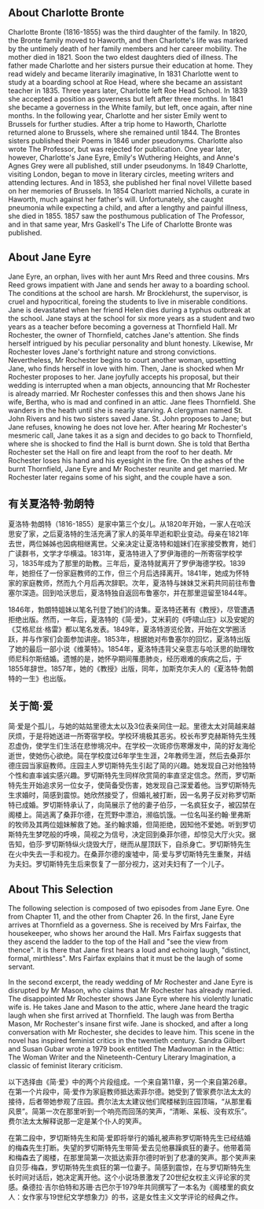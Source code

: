 
## About Charlotte Bronte

Charlotte Bronte (1816-1855) was the third daughter of the family. In 1820, the Bronte family moved to Haworth, and then Charlotte's life was marked by the untimely death of her family members and her career mobility. The mother died in 1821. Soon the two eldest daughters died of illness. The father made Charlotte and her sisters pursue their education at home. They read widely and became literarily imaginative, In 1831 Charlotte went to study at a boarding school at Roe Head, where she became an assistant teacher in 1835. Three years later, Charlotte left Roe Head School. In 1839 she accepted a position as governess but left after three months. In 1841 she became a governess in the White family, but left, once again, after nine months. In the following year, Charlotte and her sister Emily went to Brussels for further studies. After a trip home to Haworth, Charlotte returned alone to Brussels, where she remained until 1844. The Brontes sisters published their Poems in 1846 under pseudonyms. Charlotte also wrote The Professor, but was rejected for publication. One year later, however, Charlotte's Jane Eyre, Emily's Wuthering Heights, and Anne's Agnes Grey were all published, still under pseudonyms. In 1849 Charlotte, visiting London, began to move in literary circles, meeting writers and attending lectures. And in 1853, she published her final novel Villette based on her memories of Brussels. In 1854 Charlott married Nicholls, a curate in Haworth, much against her father's will. Unfortunately, she caught pneumonia while expecting a child, and after a lengthy and painful illness, she died in 1855. 1857 saw the posthumous publication of The Professor, and in that same year, Mrs Gaskell's The Life of Charlotte Bronte was published.

## About Jane Eyre

Jane Eyre, an orphan, lives with her aunt Mrs Reed and three cousins. Mrs Reed grows impatient with Jane and sends her away to a boarding school. The conditions at the school are harsh. Mr Brocklehurst, the supervisor, is cruel and hypocritical, foreing the students to live in miserable conditions. Jane is devastated when her friend Helen dies during a typhus outbreak at the school.
Jane stays at the school for six more years as a student and two years as a teacher before becoming a governess at Thornfield Hall. Mr Rochester, the owner of Thornfield, catches Jane's attention. She finds herself intrigued by his peculiar personality and blunt honesty. Likewise, Mr Rochester loves Jane's forthright nature and strong convictions. Nevertheless, Mr Rochester begins to court another woman, upsetting Jane, who finds herself in love with him. Then, Jane is shocked when Mr Rochester proposes to her. Jane joyfully accepts his proposal, but their wedding is interrupted when a man objects, announcing that Mr Rochester is already married. Mr Rochester confesses this and then shows Jane his wife, Bertha, who is mad and confined in an attic. Jane flees Thornfield. She wanders in the heath until she is nearly starving. A clergyman named St. John Rivers and his two sisters saved Jane. St. John proposes to Jane; but Jane refuses, knowing he does not love her. After hearing Mr Rochester's mesmeric call, Jane takes it as a sign and decides to go back to Thornfield, where she is shocked to find the Hall is burnt down. She is told that Bertha Rochester set the Hall on fire and leapt from the roof to her death. Mr Rochester loses his hand and his eyesight in the fire. On the ashes of the burnt Thornfield, Jane Eyre and Mr Rochester reunite and get married. Mr Rochester later regains some of his sight, and the couple have a son.

## 有关夏洛特·勃朗特 

夏洛特·勃朗特（1816-1855）是家中第三个女儿。从1820年开始，一家人在哈沃思安了家，之后夏洛特的生活充满了家人的英年早逝和职业变动。母亲在1821年去世，两位姊姊也因病相继离世。父亲决定让夏洛特和姐妹们在家接受教育，她们广读群书，文学才华横溢。1831年，夏洛特进入了罗伊海德的一所寄宿学校学习，1835年成为了那里的助教。三年后，夏洛特就离开了罗伊海德学校。1839年，她担任了一份家庭教师的工作，但三个月后选择离开。1841年，她成为怀特家的家庭教师，然而九个月后再次辞职。次年，夏洛特与妹妹艾米莉共同前往布鲁塞尔深造。回到哈沃思后，夏洛特独自返回布鲁塞尔，并在那里逗留至1844年。

1846年，勃朗特姐妹以笔名刊登了她们的诗集。夏洛特还著有《教授》，尽管遭遇拒绝出版。然而，一年后，夏洛特的《简·爱》，艾米莉的《呼啸山庄》以及安妮的《艾格尼丝·格雷》都以笔名发表。1849年，夏洛特游览伦敦，开始在文学圈活跃，并与作家们会面参加讲座。1853年，根据她对布鲁塞尔的回忆，夏洛特出版了她的最后一部小说《维莱特》。1854年，夏洛特违背父亲意志与哈沃思的助理牧师尼科尔斯结婚。遗憾的是，她怀孕期间罹患肺炎，经历艰难的疾病之后，于1855年辞世。1857年，她的《教授》出版，同年，加斯克尔夫人的《夏洛特·勃朗特的一生》也出版。

## 关于简·爱 

简·爱是个孤儿，与她的姑姑里德太太以及3位表亲同住一起。里德太太对简越来越厌烦，于是将她送进一所寄宿学校。学校环境极其恶劣。校长布罗克赫斯特先生残忍虚伪，使学生们生活在悲惨境况中。在学校一次斑疹伤寒爆发中，简的好友海伦逝世，使她伤心欲绝。简在学校度过6年学生生涯，2年教师生涯，然后去桑菲尔德庄园当家庭教师。庄园主人罗切斯特先生引起了简的兴趣。她发现自己对他独特个性和直率诚实感兴趣。罗切斯特先生同样欣赏简的率直坚定信念。然而，罗切斯特先生开始追求另一位女子，使简备受伤害，她发现自己深爱着他。当罗切斯特先生求婚时，简感到震惊。她欣然接受了，但婚礼被打断，因一名男子反对称罗切斯特已成婚。罗切斯特承认了，向简展示了他的妻子伯莎，一名疯狂女子，被囚禁在阁楼上。简逃离了桑菲尔德，在荒野中漂泊，濒临饥饿。一位名叫圣约翰·里弗斯的牧师及其两位姐妹解救了她。圣约翰求婚，但简拒绝，因知他不爱她。听到罗切斯特先生梦呓般的呼唤，简视之为信号，决定回到桑菲尔德，却惊见大厅火灾。据告知，伯莎·罗切斯特纵火烧毁大厅，继而从屋顶跃下，自杀身亡。罗切斯特先生在火中失去一手和视力。在桑菲尔德的废墟中，简·爱与罗切斯特先生重聚，并结为夫妇。罗切斯特先生后来恢复了一部分视力，这对夫妇有了一个儿子。

## About This Selection

The following selection is composed of two episodes from Jane Eyre. One from Chapter 11, and the other from Chapter 26. In the first, Jane Eyre arrives at Thornfield as a governess. She is received by Mrs Fairfax, the housekeeper, who shows her around the Hall. Mrs Fairfax suggests that they ascend the ladder to the top of the Hall and "see the view from thence". It is there that Jane first hears a loud and echoing laugh, "distinct, formal, mirthless". Mrs Fairfax explains that it must be the laugh of some servant. 

In the second excerpt, the ready wedding of Mr Rochester and Jane Eyre is disrupted by Mr Mason, who claims that Mr Rochester has already married. The disappointed Mr Rochester shows Jane Eyre where his violently lunatic wife is. He takes Jane and Mason to the attic, where Jane heard the tragic laugh when she first arrived at Thornfield. The laugh was from Bertha Mason, Mr Rochester's insane first wife. Jane is shocked, and after a long conversation with Mr Rochester, she decides to leave him. This scene in the novel has inspired feminist critics in the twentieth century. Sandra Gilbert and Susan Gubar wrote a 1979 book entitled The Madwoman in the Attic: The Woman Writer and the Nineteenth-Century Literary Imagination, a classic of feminist literary criticism.

以下选择由《简·爱》中的两个片段组成。一个来自第11章，另一个来自第26章。在第一个片段中，简·爱作为家庭教师抵达索菲尔德。她受到了管家费尔法太太的接待，后者带她参观了庄园。费尔法太太建议他们爬楼梯到庄园顶端，“从那里看风景”。简第一次在那里听到一个响亮而回荡的笑声，“清晰、呆板、没有欢乐”。费尔法太太解释说那一定是某个仆人的笑声。

在第二段中，罗切斯特先生和简·爱即将举行的婚礼被声称罗切斯特先生已经结婚的梅森先生打断。失望的罗切斯特先生带简·爱去见他暴躁疯狂的妻子。他带着简和梅森去了阁楼，在那里简第一次抵达索菲尔德时听到了悲凄的笑声。那个笑声来自贝莎·梅森，罗切斯特先生疯狂的第一位妻子。简感到震惊，在与罗切斯特先生长时间对话后，她决定离开他。这个小说场景激发了20世纪女权主义评论家的灵感。桑德拉·吉尔伯特和苏珊·古巴尔于1979年共同撰写了一本名为《阁楼里的疯女人：女作家与19世纪文学想象力》的书，这是女性主义文学评论的经典之作。